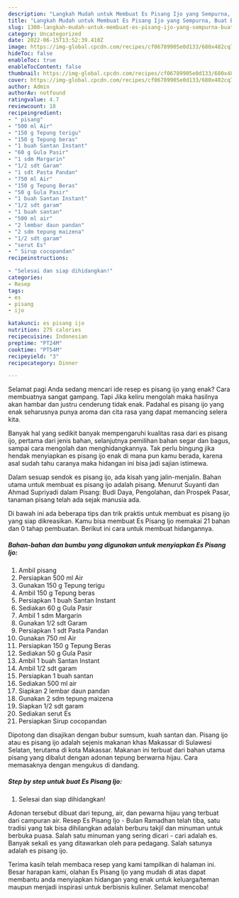 ```yaml
---
description: "Langkah Mudah untuk Membuat Es Pisang Ijo yang Sempurna, Buat Buka Puasa Enak Banget"
title: "Langkah Mudah untuk Membuat Es Pisang Ijo yang Sempurna, Buat Buka Puasa Enak Banget"
slug: 1300-langkah-mudah-untuk-membuat-es-pisang-ijo-yang-sempurna-buat-buka-puasa-enak-banget
category: Uncategorized
date: 2022-06-15T13:52:39.410Z
image: https://img-global.cpcdn.com/recipes/cf06789905e0d133/680x482cq70/es-pisang-ijo-foto-resep-utama.jpg
hideToc: false
enableToc: true
enableTocContent: false
thumbnail: https://img-global.cpcdn.com/recipes/cf06789905e0d133/680x482cq70/es-pisang-ijo-foto-resep-utama.jpg
cover: https://img-global.cpcdn.com/recipes/cf06789905e0d133/680x482cq70/es-pisang-ijo-foto-resep-utama.jpg
author: Admin
authorAv: notfound
ratingvalue: 4.7
reviewcount: 18
recipeingredient:
- " pisang"
- "500 ml Air"
- "150 g Tepung terigu"
- "150 g Tepung beras"
- "1 buah Santan Instant"
- "60 g Gula Pasir"
- "1 sdm Margarin"
- "1/2 sdt Garam"
- "1 sdt Pasta Pandan"
- "750 ml Air"
- "150 g Tepung Beras"
- "50 g Gula Pasir"
- "1 buah Santan Instant"
- "1/2 sdt garam"
- "1 buah santan"
- "500 ml air"
- "2 lembar daun pandan"
- "2 sdm tepung maizena"
- "1/2 sdt garam"
- "serut Es"
- " Sirup cocopandan"
recipeinstructions:

- "Selesai dan siap dihidangkan!"
categories:
- Resep
tags:
- es
- pisang
- ijo

katakunci: es pisang ijo 
nutrition: 275 calories
recipecuisine: Indonesian
preptime: "PT24M"
cooktime: "PT54M"
recipeyield: "3"
recipecategory: Dinner

---
```



Selamat pagi Anda sedang mencari ide resep es pisang ijo yang enak? Cara membuatnya sangat gampang. Tapi Jika keliru mengolah maka hasilnya akan hambar dan justru cenderung tidak enak. Padahal es pisang ijo yang enak seharusnya punya aroma dan cita rasa yang dapat memancing selera kita.


Banyak hal yang sedikit banyak mempengaruhi kualitas rasa dari es pisang ijo, pertama dari jenis bahan, selanjutnya pemilihan bahan segar dan bagus, sampai cara mengolah dan menghidangkannya. Tak perlu bingung jika hendak menyiapkan es pisang ijo enak di mana pun kamu berada, karena asal sudah tahu caranya maka hidangan ini bisa jadi sajian istimewa.

Dalam sesuap sendok es pisang ijo, ada kisah yang jalin-menjalin. Bahan utama untuk membuat es pisang ijo adalah pisang. Menurut Suyanti dan Ahmad Supriyadi dalam Pisang: Budi Daya, Pengolahan, dan Prospek Pasar, tanaman pisang telah ada sejak manusia ada.


Di bawah ini ada beberapa tips dan trik praktis untuk membuat es pisang ijo yang siap dikreasikan. Kamu bisa membuat Es Pisang Ijo memakai 21 bahan dan 0 tahap pembuatan. Berikut ini cara untuk membuat hidangannya.

<!--inarticleads1-->

##### Bahan-bahan dan bumbu yang digunakan untuk menyiapkan Es Pisang Ijo:

1. Ambil  pisang
1. Persiapkan 500 ml Air
1. Gunakan 150 g Tepung terigu
1. Ambil 150 g Tepung beras
1. Persiapkan 1 buah Santan Instant
1. Sediakan 60 g Gula Pasir
1. Ambil 1 sdm Margarin
1. Gunakan 1/2 sdt Garam
1. Persiapkan 1 sdt Pasta Pandan
1. Gunakan 750 ml Air
1. Persiapkan 150 g Tepung Beras
1. Sediakan 50 g Gula Pasir
1. Ambil 1 buah Santan Instant
1. Ambil 1/2 sdt garam
1. Persiapkan 1 buah santan
1. Sediakan 500 ml air
1. Siapkan 2 lembar daun pandan
1. Gunakan 2 sdm tepung maizena
1. Siapkan 1/2 sdt garam
1. Sediakan serut Es
1. Persiapkan  Sirup cocopandan


Dipotong dan disajikan dengan bubur sumsum, kuah santan dan. Pisang ijo atau es pisang ijo adalah sejenis makanan khas Makassar di Sulawesi Selatan, terutama di kota Makassar. Makanan ini terbuat dari bahan utama pisang yang dibalut dengan adonan tepung berwarna hijau. Cara memasaknya dengan mengukus di dandang. 

<!--inarticleads2-->

##### Step by step untuk buat Es Pisang Ijo:


1. Selesai dan siap dihidangkan!

Adonan tersebut dibuat dari tepung, air, dan pewarna hijau yang terbuat dari campuran air. Resep Es Pisang Ijo - Bulan Ramadhan telah tiba, satu tradisi yang tak bisa dihilangkan adalah berburu takjil dan minuman untuk berbuka puasa. Salah satu minuman yang sering dicari - cari adalah es. Banyak sekali es yang ditawarkan oleh para pedagang. Salah satunya adalah es pisang ijo. 

Terima kasih telah membaca resep yang kami tampilkan di halaman ini. Besar harapan kami, olahan Es Pisang Ijo yang mudah di atas dapat membantu anda menyiapkan hidangan yang enak untuk keluarga/teman maupun menjadi inspirasi untuk berbisnis kuliner. Selamat mencoba!
